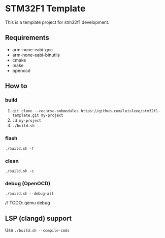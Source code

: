 # STM32F1 Template

This is a template project for stm32f1 development.

## Requirements

- arm-none-eabi-gcc
- arm-none-eabi-binutils
- cmake
- make
- openocd

## How to

### build
 1. `git clone --recurse-submodules https://github.com/luisleee/stm32f1-template.git my-project`
 1. `cd my-project`
 1. `./build.sh`

### flash
`./build.sh -f`

### clean
`./build.sh -c`

### debug (OpenOCD)
`./build.sh --debug-all`

// TODO: qemu debug

## LSP (clangd) support
Use `./build.sh --compile-cmds`